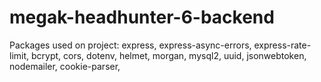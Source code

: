 # megak-headhunter-6-backend
Packages used on project: 
express,
express-async-errors,
express-rate-limit,
bcrypt,
cors,
dotenv,
helmet,
morgan,
mysql2,
uuid,
jsonwebtoken,
nodemailer,
cookie-parser,
